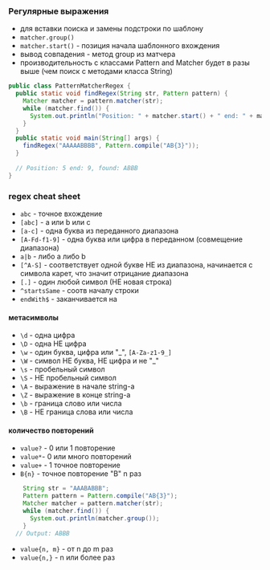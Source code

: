 ### Регулярные выражения
- для вставки поиска и замены подстроки по шаблону
- `matcher.group()`
- `matcher.start()` - позиция начала шаблонного вхождения
- вывод совпадения - метод group из матчера
- производительность с классами Pattern and Matcher будет в разы выше (чем поиск с методами класса String)
```Java
public class PatternMatcherRegex {
  public static void findRegex(String str, Pattern pattern) {
    Matcher matcher = pattern.matcher(str);
    while (matcher.find()) {
      System.out.println("Position: " + matcher.start() + " end: " + matcher.end() + ", found: " + matcher.group());
    }
  }
  public static void main(String[] args) {
    findRegex("AAAAABBBB", Pattern.compile("AB{3}"));
  }
  
  // Position: 5 end: 9, found: ABBB
}
```
### regex cheat sheet

- `abc` - точное вхождение
- `[abc]` - а или b или с
- `[a-c]` - одна буква из переданного диапазона
- `[A-Fd-f1-9]` - одна буква или цифра в переданном  (совмещение диапазона)
- `a|b` - либо a либо b
- `[^A-S]` - соответствует одной букве НЕ из диапазона, начинается с символа карет, что значит отрицание диапазона
- `[.]` - один любой символ (НЕ новая строка)
- `^startsSame` - соотв началу строки
- `endWith$` - заканчивается на 

#### метасимволы
- `\d` - одна цифра
- `\D` - одна НЕ цифра
- `\w` - один буква, цифра или "_", `[A-Za-z1-9_]`
- `\W` - символ НЕ буква, НЕ цифра и не "_"
- `\s` - пробельный символ
- `\S` - НЕ пробельный символ
- `\A` - выражение в начале string-a
- `\Z` - выражение в конце string-a
- `\b` - граница слово или числа
- `\B` - НЕ граница слова или числа


#### количество повторений
- `value?` - 0 или 1 повторение
- `value*`- 0 или много повторений
- `value+` - 1 точное повторение
- `B{n}` - точное повторение "B" n раз
```Java
    String str = "AAABABBB";
    Pattern pattern = Pattern.compile("AB{3}");
    Matcher matcher = pattern.matcher(str);
    while (matcher.find()) {
      System.out.println(matcher.group());
    }
  // Output: ABBB
```
- `value{n, m}` - от n до m раз
- `value{n,}` - n или более раз

